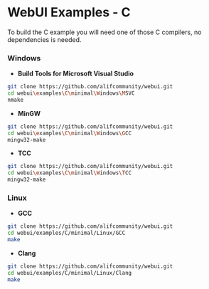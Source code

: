
# WebUI Examples - C

To build the C example you will need one of those C compilers, no dependencies is needed.

### Windows

- **Build Tools for Microsoft Visual Studio**
```sh
git clone https://github.com/alifcommunity/webui.git
cd webui\examples\C\minimal\Windows\MSVC
nmake
```

- **MinGW**
```sh
git clone https://github.com/alifcommunity/webui.git
cd webui\examples\C\minimal\Windows\GCC
mingw32-make
```

- **TCC**
```sh
git clone https://github.com/alifcommunity/webui.git
cd webui\examples\C\minimal\Windows\TCC
mingw32-make
```

### Linux

- **GCC**
```sh
git clone https://github.com/alifcommunity/webui.git
cd webui/examples/C/minimal/Linux/GCC
make
```

- **Clang**
```sh
git clone https://github.com/alifcommunity/webui.git
cd webui/examples/C/minimal/Linux/Clang
make
```
